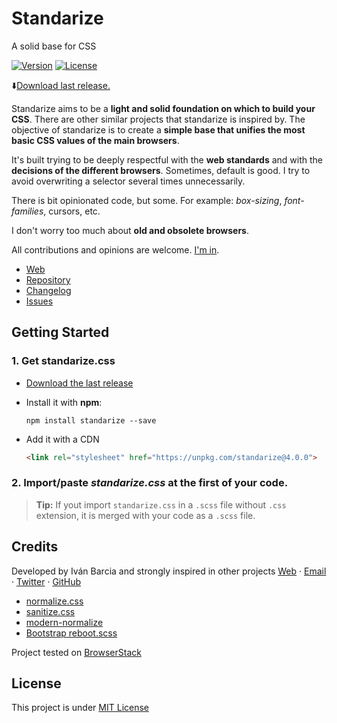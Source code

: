 # Standarize
A solid base for CSS

[![Version](https://img.shields.io/github/package-json/v/barcia/standarize.svg)][latest-release]
[![License](https://img.shields.io/github/license/barcia/standarize.svg)][license]

⬇️[Download last release.][latest-release]

Standarize aims to be a **light and solid foundation on which to build your CSS**. There are other similar projects that standarize is inspired by. The objective of standarize is to create a **simple base that unifies the most basic CSS values of the main browsers**.

It's built trying to be deeply respectful with the **web standards** and with the **decisions of the different browsers**. Sometimes, default is good. I try to avoid overwriting a selector several times unnecessarily.

There is bit opinionated code, but some. For example: _box-sizing_, _font-families_, cursors, etc.

I don't worry too much about **old and obsolete browsers**.

All contributions and opinions are welcome. [I'm in][new-issue].



- [Web][web]
- [Repository][repository]
- [Changelog][releases]
- [Issues][issues]

## Getting Started

### 1. Get standarize.css

  * [Download the last release][latest-release]

  * Install it with **npm**:
    ```shell
    npm install standarize --save
    ```

  * Add it with a CDN
    ```html
    <link rel="stylesheet" href="https://unpkg.com/standarize@4.0.0">
    ```
### 2. Import/paste *standarize.css* at the **first** of your code.

> **Tip:** If yout import `standarize.css` in a `.scss` file without `.css` extension, it is merged with your code as a `.scss` file.



## Credits
Developed by Iván Barcia and strongly inspired in other projects
[Web](https://barcia.dev) · [Email](mailto:ivan@barcia.dev) · [Twitter](http://www.twitter.com/bartzia) · [GitHub](http://www.github.com/barcia)

 * [normalize.css](https://github.com/necolas/normalize.css)
 * [sanitize.css](https://github.com/csstools/sanitize.css)
 * [modern-normalize](https://github.com/sindresorhus/modern-normalize)
 * [Bootstrap reboot.scss](https://github.com/twbs/bootstrap/blob/v4-dev/scss/_reboot.scss)

Project tested on [BrowserStack](https://www.browserstack.com/)

## License
This project is under [MIT License](LICENSE)



[web]: http://barcia.github.io/standarize
[repository]: https://github.com/barcia/standarize/
[issues]: https://github.com/barcia/standarize/issues
[new-issue]: https://github.com/barcia/standarize/issues/new
[releases]: https://github.com/barcia/standarize/releases
[latest-release]: https://github.com/barcia/standarize/releases/latest
[license]: LICENSE
[npm]: https://www.npmjs.com/package/standarize

[webkit]: https://trac.webkit.org/browser/trunk/Source/WebCore/css/html.css
[blink]: https://chromium.googlesource.com/chromium/blink/+/master/Source/core/css/html.css
[gecko]: https://dxr.mozilla.org/mozilla-central/source/layout/style/res/html.css
